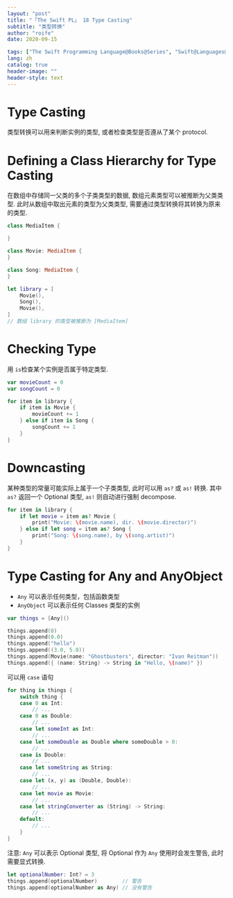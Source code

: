```yaml
---
layout: "post"
title: "「The Swift PL」 18 Type Casting"
subtitle: "类型转换"
author: "roife"
date: 2020-09-15

tags: ["The Swift Programming Language@Books@Series", "Swift@Languages@Tags"]
lang: zh
catalog: true
header-image: ""
header-style: text
---
```


# Type Casting

类型转换可以用来判断实例的类型, 或者检查类型是否遵从了某个 protocol.

# Defining a Class Hierarchy for Type Casting

在数组中存储同一父类的多个子类类型的数据, 数组元素类型可以被推断为父类类型.
此时从数组中取出元素的类型为父类类型, 需要通过类型转换将其转换为原来的类型.

```swift
class MediaItem {

}

class Movie: MediaItem {
}

class Song: MediaItem {
}

let library = [
    Movie(),
    Song(),
    Movie(),
]
// 数组 library 的类型被推断为 [MediaItem]
```

# Checking Type
用 `is`检查某个实例是否属于特定类型.

```swift
var movieCount = 0
var songCount = 0

for item in library {
    if item is Movie {
        movieCount += 1
    } else if item is Song {
        songCount += 1
    }
}
```

# Downcasting

某种类型的常量可能实际上属于一个子类类型, 此时可以用 `as?` 或 `as!` 转换. 其中 `as?` 返回一个 Optional 类型, `as!` 则自动进行强制 decompose.

```swift
for item in library {
    if let movie = item as? Movie {
        print("Movie: \(movie.name), dir. \(movie.director)")
    } else if let song = item as? Song {
        print("Song: \(song.name), by \(song.artist)")
    }
}
```

# Type Casting for Any and AnyObject

- `Any` 可以表示任何类型，包括函数类型
- `AnyObject` 可以表示任何 Classes 类型的实例

```swift
var things = [Any]()

things.append(0)
things.append(0.0)
things.append("hello")
things.append((3.0, 5.0))
things.append(Movie(name: "Ghostbusters", director: "Ivan Reitman"))
things.append({ (name: String) -> String in "Hello, \(name)" })
```

可以用 `case` 语句

```swift
for thing in things {
    switch thing {
    case 0 as Int:
        // ...
    case 0 as Double:
        // ...
    case let someInt as Int:
        // ...
    case let someDouble as Double where someDouble > 0:
        // ...
    case is Double:
        // ...
    case let someString as String:
        // ...
    case let (x, y) as (Double, Double):
        // ...
    case let movie as Movie:
        // ...
    case let stringConverter as (String) -> String:
        // ...
    default:
        // ...
    }
}
```

注意: `Any` 可以表示 Optional 类型, 将 Optional 作为 `Any` 使用时会发生警告, 此时需要显式转换.

```swift
let optionalNumber: Int? = 3
things.append(optionalNumber)        // 警告
things.append(optionalNumber as Any) // 没有警告
```
